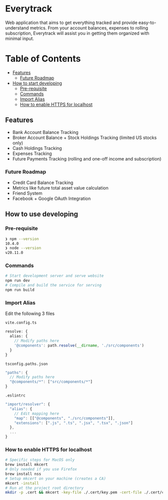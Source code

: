 # Everytrack

Web application that aims to get everything tracked and provide easy-to-understand metrics. From your account balances, expenses to rolling subscription, Everytrack will assist you in getting them organized with minimal input.

# Table of Contents

- [Features](#features)
  - [Future Roadmap](#future-roadmap)
- [How to start developing](#how-to-start)
  - [Pre-requisite](#pre-requisite)
  - [Commands](#commands)
  - [Import Alias](#import-alias)
  - [How to enable HTTPS for localhost](#how-to-enable-https-for-localhost)

## Features

- Bank Account Balance Tracking
- Broker Account Balance + Stock Holdings Tracking (limited US stocks only)
- Cash Holdings Tracking
- Expenses Tracking
- Future Payments Tracking (rolling and one-off income and subscription)

### Future Roadmap

- Credit Card Balance Tracking
- Metrics like future total asset value calculation
- Friend System
- Facebook + Google OAuth Integration

## How to use developing

### Pre-requisite

```bash
❯ npm --version
10.4.0
❯ node --version
v20.11.0
```

### Commands

```bash
# Start development server and serve website
npm run dev
# Compile and build the service for serving
npm run build
```

### Import Alias

Edit the following 3 files

`vite.config.ts`

```typescript
resolve: {
  alias: {
    // Modify paths here
    '@components': path.resolve(__dirname, './src/components')
  }
}
```

`tsconfig.paths.json`

```typescript
"paths": {
  // Modify paths here
  "@components/*": ["src/components/*"]
}
```

`.eslintrc`

```typescript
"import/resolver": {
  "alias": {
    // Edit mapping here
    "map": [["@components", "./src/components"]],
    "extensions": [".js", ".ts", ".jsx", ".tsx", ".json"]
  },
  ...
}
```

### How to enable HTTPS for localhost

```bash
# Specific steps for MacOS only
brew install mkcert
# Only needed if you use Firefox
brew install nss
# Setup mkcert on your machine (creates a CA)
mkcert -install
# Run at the project root directory
mkdir -p .cert && mkcert -key-file ./.cert/key.pem -cert-file ./.cert/cert.pem 'localhost' '127.0.0.1' '0.0.0.0'
```
